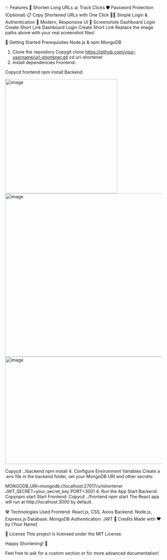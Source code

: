 ✨ Features
🔗 Shorten Long URLs
📊 Track Clicks
🛡️ Password Protection (Optional)
📋 Copy Shortened URLs with One Click
🧑‍💻 Simple Login & Authentication
🎨 Modern, Responsive UI
📸 Screenshots
Dashboard	Login	Create Short Link
Dashboard	Login	Create Short Link
Replace the image paths above with your real screenshot files!

🚀 Getting Started
Prerequisites
Node.js & npm
MongoDB
1. Clone the repository
Copygit clone https://github.com/your-username/url-shortener.git
cd url-shortener
2. Install dependencies
Frontend:


Copycd frontend
npm install
Backend:

<img width="361" height="368" alt="image" src="https://github.com/user-attachments/assets/88d085a8-4a68-4bdd-927e-9d4c3d3e19ca" />

<img width="855" height="526" alt="image" src="https://github.com/user-attachments/assets/b72a3b41-ac70-4312-8a77-de33813ef3c2" />

<img width="1088" height="346" alt="image" src="https://github.com/user-attachments/assets/3669c24b-f024-4201-a1f2-a0ed15800d95" />


Copycd ../backend
npm install
4. Configure Environment Variables
Create a .env file in the backend folder, set your MongoDB URI and other secrets:

MONGODB_URI=mongodb://localhost:27017/urlshortener
JWT_SECRET=your_secret_key
PORT=3001
4. Run the App
Start Backend:
Copynpm start
Start Frontend:
Copycd ../frontend
npm start
The React app will run at http://localhost:3000 by default.

🛠️ Technologies Used
Frontend: React.js, CSS, Axios
Backend: Node.js, Express.js
Database: MongoDB
Authentication: JWT
🙌 Credits
Made with ❤️ by [Your Name]

📃 License
This project is licensed under the MIT License.

Happy Shortening! 🚀

Feel free to ask for a custom section or for more advanced documentation!
